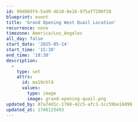 ```yaml
---
id: 99d869f4-5ad9-4b10-8e16-975af7290f28
blueprint: event
title: 'Grand Opening West Quail Location'
recurrence: none
timezone: America/Los_Angeles
all_day: false
start_date: '2025-05-14'
start_time: '15:30'
end_time: '18:30'
description:
  -
    type: set
    attrs:
      id: ma19chl9
      values:
        type: image
        image: grand-opening-quail.png
updated_by: 87a74d1c-1760-42c5-afc1-1cc59be16098
updated_at: 1746125493
---
```


